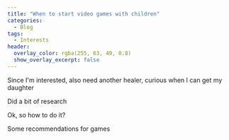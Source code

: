 ```yaml
---
title: "When to start video games with children"
categories:
  - Blog 
tags:
  - Interests
header:
  overlay_color: rgba(255, 63, 49, 0.8)
  show_overlay_excerpt: false
---
```


Since I'm interested, also need another healer, curious when I can get my daughter

Did a bit of research

Ok, so how to do it?

Some recommendations for games
